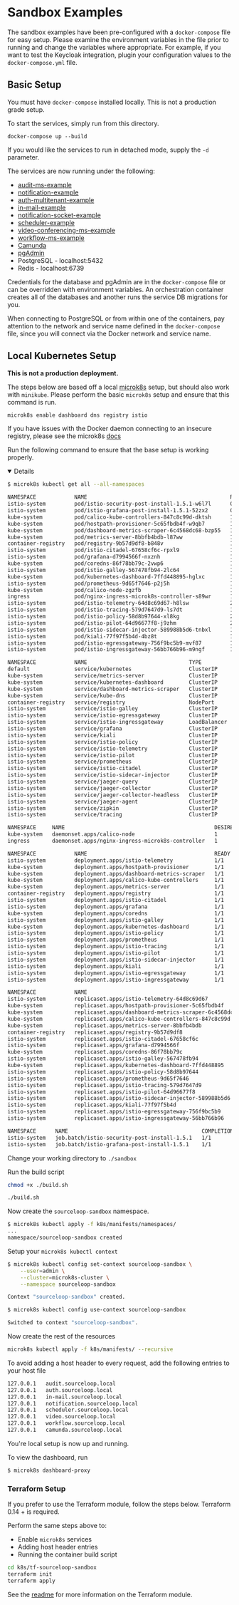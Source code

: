 # Sandbox Examples
The sandbox examples have been pre-configured with a `docker-compose` file for easy setup. Please examine the environment variables in the file prior to running and change the variables where appropriate. For example, if you want to test the Keycloak integration, plugin your configuration values to the `docker-compose.yml` file. 

## Basic Setup
You must have `docker-compose` installed locally. This is not a production grade setup.

To start the services, simply run from this directory.
```shell
docker-compose up --build
```

If you would like the services to run in detached mode, supply the `-d` parameter.

The services are now running under the following:
* [audit-ms-example](http://localhost:3032/explorer)
* [notification-example](http://localhost:3030/explorer)
* [auth-multitenant-example](http://localhost:3000/explorer)
* [in-mail-example](http://localhost:3033/explorer)
* [notification-socket-example](http://localhost:3030/explorer)
* [scheduler-example](http://localhost:3034/explorer)
* [video-conferencing-ms-example](http://localhost:3040/explorer)
* [workflow-ms-example](http://localhost:3031/explorer)
* [Camunda](http://localhost:8080)
* [pgAdmin](http://localhost:5050)
* PostgreSQL - localhost:5432
* Redis - localhost:6739

Credentials for the database and pgAdmin are in the `docker-compose` file or can be overridden with environment variables. An orchestration container creates all of the databases and another runs the service DB migrations for you.

When connecting to PostgreSQL or from within one of the containers, pay attention to the network and service name defined in the `docker-compose` file, since you will connect via the Docker network and service name.

## Local Kubernetes Setup

**This is not a production deployment.**

The steps below are based off a local [microk8s](https://microk8s.io/) setup, but should also work with `minikube`. Please perform the basic `microk8s` setup and ensure that this command is run.

```sh
microk8s enable dashboard dns registry istio
```

If you have issues with the Docker daemon connecting to an insecure registry, please see the microk8s [docs](https://microk8s.io/docs/registry-built-in)

Run the following command to ensure that the base setup is working properly.

<details open="true">

```sh
$ microk8s kubectl get all --all-namespaces

NAMESPACE            NAME                                             READY   STATUS      RESTARTS   AGE
istio-system         pod/istio-security-post-install-1.5.1-w6l7l      0/1     Completed   0          25d
istio-system         pod/istio-grafana-post-install-1.5.1-52zx2       0/1     Completed   0          25d
kube-system          pod/calico-kube-controllers-847c8c99d-dktsh      1/1     Running     24         26d
kube-system          pod/hostpath-provisioner-5c65fbdb4f-w9qb7        1/1     Running     22         25d
kube-system          pod/dashboard-metrics-scraper-6c4568dc68-bzp55   1/1     Running     22         25d
kube-system          pod/metrics-server-8bbfb4bdb-l87ww               1/1     Running     22         25d
container-registry   pod/registry-9b57d9df8-b848v                     1/1     Running     22         25d
istio-system         pod/istio-citadel-67658cf6c-rpxl9                1/1     Running     22         25d
istio-system         pod/grafana-d7994566f-nxznh                      1/1     Running     22         25d
kube-system          pod/coredns-86f78bb79c-2vwp6                     1/1     Running     22         25d
istio-system         pod/istio-galley-567478fb94-2lc64                1/1     Running     22         25d
kube-system          pod/kubernetes-dashboard-7ffd448895-hglxc        1/1     Running     22         25d
istio-system         pod/prometheus-9d65f7646-p2j5h                   1/1     Running     22         25d
kube-system          pod/calico-node-zgzfb                            1/1     Running     24         26d
ingress              pod/nginx-ingress-microk8s-controller-s89wr      1/1     Running     4          6d17h
istio-system         pod/istio-telemetry-64d8c69d67-h8lsw             2/2     Running     63         25d
istio-system         pod/istio-tracing-579d7647d9-ls7dt               1/1     Running     26         25d
istio-system         pod/istio-policy-58d8b97644-xl8kg                2/2     Running     62         25d
istio-system         pod/istio-pilot-64d96677f8-j9zhm                 2/2     Running     46         25d
istio-system         pod/istio-sidecar-injector-589988b5d6-tnbxl      1/1     Running     22         25d
istio-system         pod/kiali-77f97f5b4d-4bz8t                       1/1     Running     22         25d
istio-system         pod/istio-egressgateway-756f9bc5b9-mvf87         1/1     Running     22         25d
istio-system         pod/istio-ingressgateway-56bb766b96-m9ngf        1/1     Running     22         25d

NAMESPACE            NAME                                TYPE           CLUSTER-IP       EXTERNAL-IP   PORT(S)                                                                                                                                      AGE
default              service/kubernetes                  ClusterIP      10.152.183.1     <none>        443/TCP                                                                                                                                      26d
kube-system          service/metrics-server              ClusterIP      10.152.183.11    <none>        443/TCP                                                                                                                                      25d
kube-system          service/kubernetes-dashboard        ClusterIP      10.152.183.62    <none>        443/TCP                                                                                                                                      25d
kube-system          service/dashboard-metrics-scraper   ClusterIP      10.152.183.50    <none>        8000/TCP                                                                                                                                     25d
kube-system          service/kube-dns                    ClusterIP      10.152.183.10    <none>        53/UDP,53/TCP,9153/TCP                                                                                                                       25d
container-registry   service/registry                    NodePort       10.152.183.213   <none>        5000:32000/TCP                                                                                                                               25d
istio-system         service/istio-galley                ClusterIP      10.152.183.132   <none>        443/TCP,15014/TCP,9901/TCP                                                                                                                   25d
istio-system         service/istio-egressgateway         ClusterIP      10.152.183.251   <none>        80/TCP,443/TCP,15443/TCP                                                                                                                     25d
istio-system         service/istio-ingressgateway        LoadBalancer   10.152.183.191   <pending>     15020:30563/TCP,80:31380/TCP,443:31390/TCP,31400:31400/TCP,15029:31830/TCP,15030:30896/TCP,15031:30133/TCP,15032:32717/TCP,15443:30441/TCP   25d
istio-system         service/grafana                     ClusterIP      10.152.183.84    <none>        3000/TCP                                                                                                                                     25d
istio-system         service/kiali                       ClusterIP      10.152.183.247   <none>        20001/TCP                                                                                                                                    25d
istio-system         service/istio-policy                ClusterIP      10.152.183.226   <none>        9091/TCP,15004/TCP,15014/TCP                                                                                                                 25d
istio-system         service/istio-telemetry             ClusterIP      10.152.183.198   <none>        9091/TCP,15004/TCP,15014/TCP,42422/TCP                                                                                                       25d
istio-system         service/istio-pilot                 ClusterIP      10.152.183.121   <none>        15010/TCP,15011/TCP,8080/TCP,15014/TCP                                                                                                       25d
istio-system         service/prometheus                  ClusterIP      10.152.183.204   <none>        9090/TCP                                                                                                                                     25d
istio-system         service/istio-citadel               ClusterIP      10.152.183.5     <none>        8060/TCP,15014/TCP                                                                                                                           25d
istio-system         service/istio-sidecar-injector      ClusterIP      10.152.183.32    <none>        443/TCP,15014/TCP                                                                                                                            25d
istio-system         service/jaeger-query                ClusterIP      10.152.183.106   <none>        16686/TCP                                                                                                                                    25d
istio-system         service/jaeger-collector            ClusterIP      10.152.183.216   <none>        14267/TCP,14268/TCP,14250/TCP                                                                                                                25d
istio-system         service/jaeger-collector-headless   ClusterIP      None             <none>        14250/TCP                                                                                                                                    25d
istio-system         service/jaeger-agent                ClusterIP      None             <none>        5775/UDP,6831/UDP,6832/UDP                                                                                                                   25d
istio-system         service/zipkin                      ClusterIP      10.152.183.41    <none>        9411/TCP                                                                                                                                     25d
istio-system         service/tracing                     ClusterIP      10.152.183.19    <none>        80/TCP                                                                                                                                       25d

NAMESPACE     NAME                                               DESIRED   CURRENT   READY   UP-TO-DATE   AVAILABLE   NODE SELECTOR            AGE
kube-system   daemonset.apps/calico-node                         1         1         1       1            1           kubernetes.io/os=linux   26d
ingress       daemonset.apps/nginx-ingress-microk8s-controller   1         1         1       1            1           <none>                   6d17h

NAMESPACE            NAME                                        READY   UP-TO-DATE   AVAILABLE   AGE
istio-system         deployment.apps/istio-telemetry             1/1     1            1           25d
kube-system          deployment.apps/hostpath-provisioner        1/1     1            1           25d
kube-system          deployment.apps/dashboard-metrics-scraper   1/1     1            1           25d
kube-system          deployment.apps/calico-kube-controllers     1/1     1            1           26d
kube-system          deployment.apps/metrics-server              1/1     1            1           25d
container-registry   deployment.apps/registry                    1/1     1            1           25d
istio-system         deployment.apps/istio-citadel               1/1     1            1           25d
istio-system         deployment.apps/grafana                     1/1     1            1           25d
kube-system          deployment.apps/coredns                     1/1     1            1           25d
istio-system         deployment.apps/istio-galley                1/1     1            1           25d
kube-system          deployment.apps/kubernetes-dashboard        1/1     1            1           25d
istio-system         deployment.apps/istio-policy                1/1     1            1           25d
istio-system         deployment.apps/prometheus                  1/1     1            1           25d
istio-system         deployment.apps/istio-tracing               1/1     1            1           25d
istio-system         deployment.apps/istio-pilot                 1/1     1            1           25d
istio-system         deployment.apps/istio-sidecar-injector      1/1     1            1           25d
istio-system         deployment.apps/kiali                       1/1     1            1           25d
istio-system         deployment.apps/istio-egressgateway         1/1     1            1           25d
istio-system         deployment.apps/istio-ingressgateway        1/1     1            1           25d

NAMESPACE            NAME                                                   DESIRED   CURRENT   READY   AGE
istio-system         replicaset.apps/istio-telemetry-64d8c69d67             1         1         1       25d
kube-system          replicaset.apps/hostpath-provisioner-5c65fbdb4f        1         1         1       25d
kube-system          replicaset.apps/dashboard-metrics-scraper-6c4568dc68   1         1         1       25d
kube-system          replicaset.apps/calico-kube-controllers-847c8c99d      1         1         1       26d
kube-system          replicaset.apps/metrics-server-8bbfb4bdb               1         1         1       25d
container-registry   replicaset.apps/registry-9b57d9df8                     1         1         1       25d
istio-system         replicaset.apps/istio-citadel-67658cf6c                1         1         1       25d
istio-system         replicaset.apps/grafana-d7994566f                      1         1         1       25d
kube-system          replicaset.apps/coredns-86f78bb79c                     1         1         1       25d
istio-system         replicaset.apps/istio-galley-567478fb94                1         1         1       25d
kube-system          replicaset.apps/kubernetes-dashboard-7ffd448895        1         1         1       25d
istio-system         replicaset.apps/istio-policy-58d8b97644                1         1         1       25d
istio-system         replicaset.apps/prometheus-9d65f7646                   1         1         1       25d
istio-system         replicaset.apps/istio-tracing-579d7647d9               1         1         1       25d
istio-system         replicaset.apps/istio-pilot-64d96677f8                 1         1         1       25d
istio-system         replicaset.apps/istio-sidecar-injector-589988b5d6      1         1         1       25d
istio-system         replicaset.apps/kiali-77f97f5b4d                       1         1         1       25d
istio-system         replicaset.apps/istio-egressgateway-756f9bc5b9         1         1         1       25d
istio-system         replicaset.apps/istio-ingressgateway-56bb766b96        1         1         1       25d

NAMESPACE      NAME                                          COMPLETIONS   DURATION   AGE
istio-system   job.batch/istio-security-post-install-1.5.1   1/1           82s        25d
istio-system   job.batch/istio-grafana-post-install-1.5.1    1/1           82s        25d

```
</details>

Change your working directory to  `./sandbox`

Run the build script

```sh
chmod +x ./build.sh

./build.sh
```

Now create the `sourceloop-sandbox` namespace.

```sh
$ microk8s kubectl apply -f k8s/manifests/namespaces/
...
namespace/sourceloop-sandbox created
```

Setup your `microk8s kubectl context`

```sh
$ microk8s kubectl config set-context sourceloop-sandbox \
    --user=admin \
    --cluster=microk8s-cluster \
    --namespace sourceloop-sandbox

Context "sourceloop-sandbox" created.

$ microk8s kubectl config use-context sourceloop-sandbox

Switched to context "sourceloop-sandbox".
```

Now create the rest of the resources

```sh
microk8s kubectl apply -f k8s/manifests/ --recursive
```

To avoid adding a host header to every request, add the following entries to your host file

```sh
127.0.0.1	audit.sourceloop.local
127.0.0.1	auth.sourceloop.local
127.0.0.1	in-mail.sourceloop.local
127.0.0.1	notification.sourceloop.local
127.0.0.1	scheduler.sourceloop.local
127.0.0.1	video.sourceloop.local
127.0.0.1	workflow.sourceloop.local
127.0.0.1	camunda.sourceloop.local
```

You're local setup is now up and running. 

To view the dashboard, run

```sh
$ microk8s dashboard-proxy
```

### Terraform Setup

If you prefer to use the Terraform module, follow the steps below. Terraform 0.14 + is required.

Perform the same steps above to:

* Enable `microk8s` services
* Adding host header entries
* Running the container build script

```sh
cd k8s/tf-sourceloop-sandbox
terraform init
terraform apply
```

See the [readme](./k8s/tf-sourceloop-sandbox/README.md) for more information on the Terraform module.
